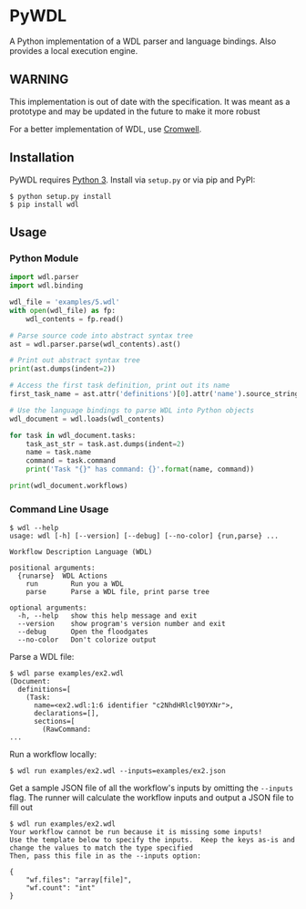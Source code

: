 PyWDL
=====

A Python implementation of a WDL parser and language bindings.  Also provides a local execution engine.

WARNING
-------

This implementation is out of date with the specification.  It was meant as a prototype and may be updated in the future to make it more robust

For a better implementation of WDL, use [Cromwell](http://github.com/broadinstitute/cromwell).

Installation
------------

PyWDL requires [Python 3](https://www.python.org/downloads/release/python-343/). Install via `setup.py` or via pip and PyPI:

```
$ python setup.py install
$ pip install wdl
```

Usage
-----

### Python Module

```python
import wdl.parser
import wdl.binding

wdl_file = 'examples/5.wdl'
with open(wdl_file) as fp:
    wdl_contents = fp.read()

# Parse source code into abstract syntax tree
ast = wdl.parser.parse(wdl_contents).ast()

# Print out abstract syntax tree
print(ast.dumps(indent=2))

# Access the first task definition, print out its name
first_task_name = ast.attr('definitions')[0].attr('name').source_string

# Use the language bindings to parse WDL into Python objects
wdl_document = wdl.loads(wdl_contents)

for task in wdl_document.tasks:
    task_ast_str = task.ast.dumps(indent=2)
    name = task.name
    command = task.command
    print('Task "{}" has command: {}'.format(name, command))

print(wdl_document.workflows)
```

### Command Line Usage

```
$ wdl --help
usage: wdl [-h] [--version] [--debug] [--no-color] {run,parse} ...

Workflow Description Language (WDL)

positional arguments:
  {runarse}  WDL Actions
    run        Run you a WDL
    parse      Parse a WDL file, print parse tree

optional arguments:
  -h, --help   show this help message and exit
  --version    show program's version number and exit
  --debug      Open the floodgates
  --no-color   Don't colorize output
```

Parse a WDL file:

```
$ wdl parse examples/ex2.wdl
(Document:
  definitions=[
    (Task:
      name=<ex2.wdl:1:6 identifier "c2NhdHRlcl90YXNr">,
      declarations=[],
      sections=[
        (RawCommand:
...
```

Run a workflow locally:

```
$ wdl run examples/ex2.wdl --inputs=examples/ex2.json
```

Get a sample JSON file of all the workflow's inputs by omitting the `--inputs` flag.  The runner will calculate the workflow inputs and output a JSON file to fill out

```
$ wdl run examples/ex2.wdl
Your workflow cannot be run because it is missing some inputs!
Use the template below to specify the inputs.  Keep the keys as-is and change the values to match the type specified
Then, pass this file in as the --inputs option:

{
    "wf.files": "array[file]",
    "wf.count": "int"
}
```
